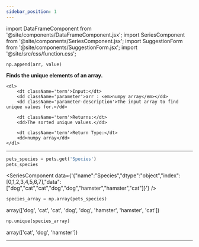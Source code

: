 ```yaml
---
sidebar_position: 1
---
```


import DataFrameComponent from '@site/components/DataFrameComponent.jsx';
import SeriesComponent from '@site/components/SeriesComponent.jsx';
import SuggestionForm from '@site/components/SuggestionForm.jsx';
import '@site/src/css/function.css';

<code>np.append(arr, value)</code>

<div className='base'>
    <p><strong>Finds the unique elements of an array.</strong></p>

    <dl>
        <dt className='term'>Input:</dt>
        <dd className='parameter'>arr : <em>numpy array</em></dd>
        <dd className='parameter-description'>The input array to find unique values for.</dd>

        <dt className='term'>Returns:</dt>
        <dd>The sorted unique values.</dd>

        <dt className='term'>Return Type:</dt>
        <dd>numpy array</dd>
    </dl>
</div>

---

```python
pets_species = pets.get('Species')
pets_species
```

<SeriesComponent data={'{"name":"Species","dtype":"object","index":[0,1,2,3,4,5,6,7],"data":["dog","cat","cat","dog","dog","hamster","hamster","cat"]}'} />

```python
species_array = np.array(pets_species)
```

array(['dog', 'cat', 'cat', 'dog', 'dog', 'hamster', 'hamster', 'cat'])

```python
np.unique(species_array)
```

array(['cat', 'dog', 'hamster'])

---
<SuggestionForm/>

